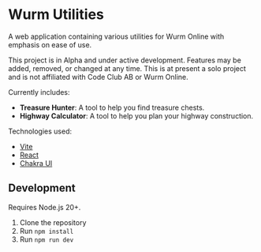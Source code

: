 # Wurm Utilities

A web application containing various utilities for Wurm Online with emphasis on ease of use.

This project is in Alpha and under active development. Features may be added, removed, or changed at any time.
This is at present a solo project and is not affiliated with Code Club AB or Wurm Online.

Currently includes:
- **Treasure Hunter**: A tool to help you find treasure chests.
- **Highway Calculator**: A tool to help you plan your highway construction.

Technologies used:
- [Vite](https://vitejs.dev/)
- [React](https://reactjs.org/)
- [Chakra UI](https://chakra-ui.com/)

## Development

Requires Node.js 20+.

1. Clone the repository
2. Run `npm install`
3. Run `npm run dev`
